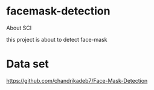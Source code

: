 # facemask-detection

About SCI

this project is about to detect face-mask

# Data set
https://github.com/chandrikadeb7/Face-Mask-Detection
